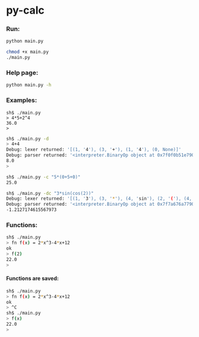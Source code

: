 # py-calc

### Run:
```bash
python main.py
```
```bash
chmod +x main.py
./main.py
```
### Help page:
```bash
python main.py -h
```
### Examples:
```bashV
sh$ ./main.py
> 4*5+2^4
36.0
> 
```
```bash
sh$ ./main.py -d
> 4+4
Debug: lexer returned: '[(1, '4'), (3, '+'), (1, '4'), (0, None)]'
Debug: parser returned: '<interpreter.BinaryOp object at 0x7f0f0b51e790>'
8.0
> 
```
```bash
sh$ ./main.py -c "5*(0+5+0)"
25.0
```
```bash
sh$ ./main.py -dc "3*sin(cos(2))"
Debug: lexer returned: '[(1, '3'), (3, '*'), (4, 'sin'), (2, '('), (4, 'cos'), (2, '('), (1, '2'), (2, ')'), (2, ')'), (0, None)]'
Debug: parser returned: '<interpreter.BinaryOp object at 0x7f7a676a7790>'
-1.2127174615567973
```
### Functions:
```bash
sh$ ./main.py
> fn f(x) = 2*x^3-4*x+12
ok
> f(2)
22.0
> 
```
#### Functions are saved:
```bash
sh$ ./main.py
> fn f(x) = 2*x^3-4*x+12
ok
> ^C
sh$ ./main.py
> f(x)
22.0
> 
```